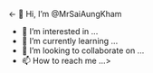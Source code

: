 <- 👋 Hi, I’m @MrSaiAungKham
- 👀 I’m interested in ...
- 🌱 I’m currently learning ...
- 💞️ I’m looking to collaborate on ...
- 📫 How to reach me ...>

<!---
MrSaiAungKham/MrSaiAungKham is a ✨ special ✨ repository because its `README.md` (this file) appears on your GitHub profile.
You can click the Preview link to take a look at your changes.
--->
